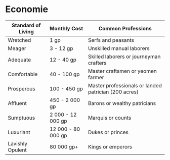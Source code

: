 # Economie




| Standard of Living | Monthly Cost       | Common Professions                                   |
| ------------------ | ------------------ | ---------------------------------------------------- |
| Wretched           | 1 gp               | Serfs and peasants                                   |
| Meager             | 3 - 12 gp          | Unskilled manual laborers                            |
| Adequate           | 12 - 40 gp         | Skilled laborers or journeyman crafters              |
| Comfortable        | 40 - 100 gp        | Master craftsmen or yeomen farmer                    |
| Prosperous         | 100 - 450 gp       | Master professionals or landed patrician (200 acres) |
| Affluent           | 450 - 2 000 gp     | Barons or wealthy patricians                         |
| Sumptuous          | 2 000 - 12 000 gp  | Marquis or counts                                    |
| Luxuriant          | 12 000 - 80 000 gp | Dukes or princes                                     |
| Lavishly Opulent   | 80 000 gp+         | Kings or emperors                                    |


